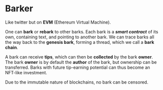 # Barker
Like twitter but on **EVM** (Ethereum Virtual Machine).

One can **bark** or **rebark** to other barks. Each bark is a ***smart contract*** of its own, containing text, and pointing to another bark. We can trace barks all the way back to the **genesis bark**, forming a thread, which we call a **bark chain**.

A bark can receive **tips**, which can then be **collected** by the bark **owner**. The bark **owner** is by default the **author** of the bark, but ownership can be transferred. Barks with future tip-earning potential can thus become an NFT-like investment.

Due to the immutable nature of blockchains, no bark can be censored.
